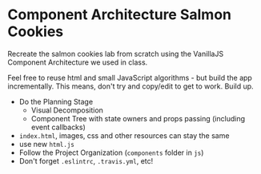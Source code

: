 # Component Architecture Salmon Cookies

Recreate the salmon cookies lab from scratch using the VanillaJS Component Architecture we used in class.

Feel free to reuse html and small JavaScript algorithms - but build the app incrementally. This means, 
don't try and copy/edit to get to work. Build up.

* Do the Planning Stage
    * Visual Decomposition
    * Component Tree with state owners and props passing (including event callbacks)
* `index.html`, images, css and other resources can stay the same
* use new `html.js`
* Follow the Project Organization (`components` folder in `js`)
* Don't forget `.eslintrc`, `.travis.yml`, etc!
